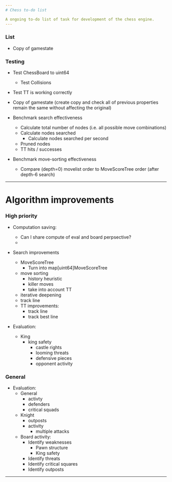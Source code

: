 ```yaml
---
# Chess to-do list

A ongoing to-do list of task for development of the chess engine.
---
```


### List

- Copy of gamestate

### Testing

- Test ChessBoard to uint64
  - Test Collisions
- Test TT is working correctly
- Copy of gamestate (create copy and check all of previous properties remain the same without affecting the original)

- Benchmark search effectiveness
  - Calculate total number of nodes (i.e. all possible move combinations)
  - Calculate nodes searched
    - Calculate nodes searched per second
  - Pruned nodes
  - TT hits / successes
- Benchmark move-sorting effectiveness
  - Compare (depth=0) movelist order to MoveScoreTree order (after depth-6 search)

---

# Algorithm improvements

### High priority

- Computation saving:

  - Can I share compute of eval and board perpsective?
  -

- Search improvements
  - MoveScoreTree
    - Turn into map[uint64]MoveScoreTree
  - move sorting
    - history heuristic
    - killer moves
    - take into account TT
  - iterative deepening
  - track line
  - TT improvements:
    - track line
    - track best line
- Evaluation:
  - King
    - king safety
      - castle rights
      - looming threats
      - defensive pieces
      - opponent activity

### General

- Evaluation:
  - General
    - activty
    - defenders
    - critical squads
  - Knight
    - outposts
    - activity
      - multiple attacks
  - Board activity:
    - Identify weaknesses
      - Pawn structure
      - King safety
    - Identify threats
    - Identify critical squares
    - Identify outposts

---
